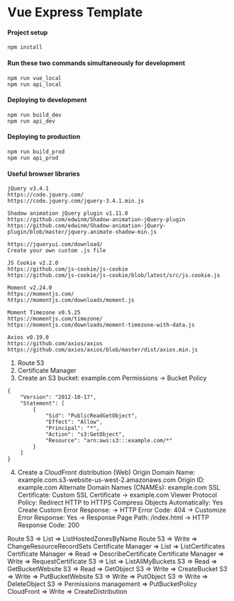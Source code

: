 # Vue Express Template

#### Project setup
```
npm install
```

#### Run these two commands simultaneously for development
```
npm run vue_local
npm run api_local
```

#### Deploying to development
```
npm run build_dev
npm run api_dev
```

#### Deploying to production
```
npm run build_prod
npm run api_prod
```

#### Useful browser libraries
```
jQuery v3.4.1
https://code.jquery.com/
https://code.jquery.com/jquery-3.4.1.min.js

Shadow animation jQuery plugin v1.11.0
https://github.com/edwinm/Shadow-animation-jQuery-plugin
https://github.com/edwinm/Shadow-animation-jQuery-plugin/blob/master/jquery.animate-shadow-min.js

https://jqueryui.com/download/
Create your own custom .js file

JS Cookie v2.2.0
https://github.com/js-cookie/js-cookie
https://github.com/js-cookie/js-cookie/blob/latest/src/js.cookie.js

Moment v2.24.0
https://momentjs.com/
https://momentjs.com/downloads/moment.js

Moment Timezone v0.5.25
https://momentjs.com/timezone/
https://momentjs.com/downloads/moment-timezone-with-data.js

Axios v0.19.0
https://github.com/axios/axios
https://github.com/axios/axios/blob/master/dist/axios.min.js
```

1. Route 53
2. Certificate Manager
3. Create an S3 bucket: example.com
   Permissions -> Bucket Policy
```
{
    "Version": "2012-10-17",
    "Statement": [
        {
            "Sid": "PublicReadGetObject",
            "Effect": "Allow",
            "Principal": "*",
            "Action": "s3:GetObject",
            "Resource": "arn:aws:s3:::example.com/*"
        }
    ]
}
```

4. Create a CloudFront distribution (Web)
   Origin Domain Name: example.com.s3-website-us-west-2.amazonaws.com
   Origin ID: example.com
   Alternate Domain Names (CNAMEs): example.com
   SSL Certificate: Custom SSL Certificate -> example.com
   Viewer Protocol Policy: Redirect HTTP to HTTPS
   Compress Objects Automatically: Yes
   Create Custom Error Response:
     -> HTTP Error Code: 404
     -> Customize Error Response: Yes
     -> Response Page Path: /index.html
     -> HTTP Response Code: 200

Route 53 => List => ListHostedZonesByName
Route 53 => Write => ChangeResourceRecordSets
Certificate Manager => List => ListCertificates
Certificate Manager => Read => DescribeCertificate
Certificate Manager => Write => RequestCertificate
S3 => List => ListAllMyBuckets
S3 => Read => GetBucketWebsite
S3 => Read => GetObject
S3 => Write => CreateBucket
S3 => Write => PutBucketWebsite
S3 => Write => PutObject
S3 => Write => DeleteObject
S3 => Permissions management => PutBucketPolicy
CloudFront => Write => CreateDistribution
